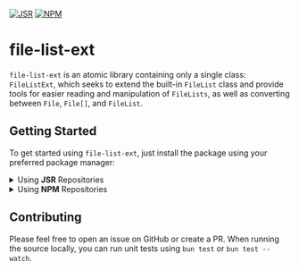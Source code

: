 [![JSR](https://img.shields.io/badge/jsr-f7df43?style=for-the-badge&logo=jsr&logoColor=093343)](https://jsr.io/@calvinbonner/file-list-ext)
[![NPM](https://img.shields.io/badge/npm-CB3837?style=for-the-badge&logo=npm&logoColor=white)](https://npmjs.org/@calvinbonner/file-list-ext)

# file-list-ext

`file-list-ext` is an atomic library containing only a single class: `FileListExt`, which seeks to extend the built-in `FileList` class and provide tools for easier reading and manipulation of `FileLists`, as well as converting between `File`, `File[]`, and `FileList`.

## Getting Started

To get started using `file-list-ext`, just install the package using your preferred package manager:

<details>
  <summary>Using <b>JSR</b> Repositories</summary>
  
  ``` bash
  # deno
  deno add jsr:@calvinbonner/file-list-ext --dev

  # npm
  npx jsr add @calvinbonner/file-list-ext --dev

  # pnpm
  pnpm dlx jsr add @calvinbonner/file-list-ext --dev

  # bun
  bunx jsr add @calvinbonner/file-list-ext --dev

  # yarn
  yarn dlx jsr add @calvinbonner/file-list-ext --dev
  ```

  Or, when using Deno, you can import directly from JSR without installing:

  ```ts
  import * as file_list_ext from "jsr:@calvinbonner/file-list-ext";
  ```

</details>

<details>
  <summary>Using <b>NPM</b> Repositories</summary>

  ``` bash
  # npm
  npm install @calvinbonner/file-list-ext --save-dev

  # pnpm
  pnpm add @calvinbonner/file-list-ext --save-dev

  # bun
  bun add @calvinbonner/file-list-ext --dev

  # yarn
  yarn add @calvinbonner/file-list-ext --dev
  ```
</details>

## Contributing

Please feel free to open an issue on GitHub or create a PR. When running the source locally, you can run unit tests using `bun test` or `bun test --watch`.

